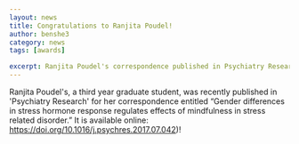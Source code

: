 ```yaml
---
layout: news
title: Congratulations to Ranjita Poudel!
author: benshe3
category: news
tags: [awards]

excerpt: Ranjita Poudel's correspondence published in Psychiatry Research
---
```


Ranjita Poudel's, a third year graduate student, was recently published in 'Psychiatry Research' for her correspondence entitled “Gender differences in stress hormone response regulates effects of mindfulness in stress related disorder.” It is available online: https://doi.org/10.1016/j.psychres.2017.07.042)!
